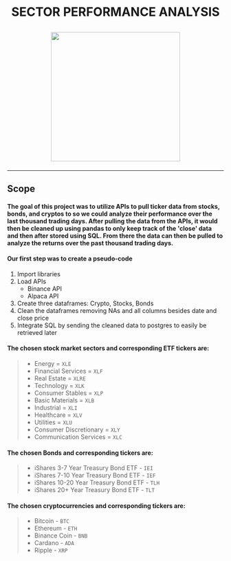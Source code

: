 # <p align='center'> SECTOR PERFORMANCE ANALYSIS </p>

## <p align='center'> <img src="https://s27389.pcdn.co/wp-content/uploads/2021/07/how-smarter-data-analysis-can-transform-financial-planning-1013x440.jpeg.webp" height="300"/> </P>

***

## Scope
#### The goal of this project was to utilize APIs to pull ticker data from stocks, bonds, and cryptos to so we could analyze their performance over the last thousand trading days. After pulling the data from the APIs, it would then be cleaned up using pandas to only keep track of the 'close' data and then after stored using SQL. From there the data can then be pulled to analyze the returns over the past thousand trading days.


#### Our first step was to create a pseudo-code
1. Import libraries
2. Load APIs
    * Binance API
    * Alpaca API
3. Create three dataframes: Crypto, Stocks, Bonds
4. Clean the dataframes removing NAs and all columns besides date and close price
5. Integrate SQL by sending the cleaned data to postgres to easily be retrieved later



#### The chosen stock market sectors and corresponding ETF tickers are:
> - Energy = `XLE`
> - Financial Services = `XLF`
> - Real Estate = `XLRE`
> - Technology = `XLK`
> - Consumer Stables = `XLP`
> - Basic Materials = `XLB`
> - Industrial = `XLI`
> - Healthcare = `XLV`
> - Utilities = `XLU`
> - Consumer Discretionary = `XLY`
> - Communication Services = `XLC`

#### The chosen Bonds and corresponding tickers are:
> - iShares 3-7 Year Treasury Bond ETF - `IEI`
> - iShares 7-10 Year Treasury Bond ETF - `IEF`
> - iShares 10-20 Year Treasury Bond ETF - `TLH`
> - iShares 20+ Year Treasury Bond ETF - `TLT`

#### The chosen cryptocurrencies and corresponding tickers are:
> - Bitcoin - `BTC` 
> - Ethereum - `ETH`
> - Binance Coin - `BNB` 
> - Cardano - `ADA` 
> - Ripple - `XRP`
